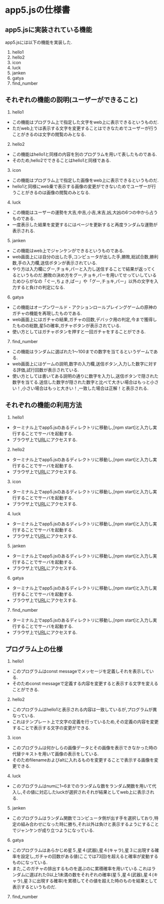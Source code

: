 # app5.jsの仕様書
## app5.jsに実装されている機能
app5.jsには以下の機能を実装した.
1. hello1
1. hello2
1. icon
1. luck
1. janken
1. gatya
1. find_number
## それぞれの機能の説明(ユーザーができること)
1. hello1
* この機能はプログラム上で指定した文字をweb上に表示できるというものだ.
* ただweb上では表示する文字を変更することはできなためでユーザーが行うことがきるのは文字の閲覧のみとなる.
2. hello2
* この機能はhello1と同様の内容を別のプログラムを用いて表したものである.
* そのため,hello2でできることはhello1と同様である.
3. icon
* この機能はプログラム上で指定した画像をweb上に表示できるというものだ.
* hello1と同様にweb乗で表示する画像の変更ができないためでユーザーが行うことがきるのは画像の閲覧のみとなる.
4. luck
* この機能はユーザーの運勢を大吉,中吉,小吉,末吉,凶,大凶の6つの中から占うものである.
* 一度表示した結果を変更するにはページを更新すると再度ランダムな運勢が表示される.
5. janken
* この機能はweb上でジャンケンができるというものである.
* web画面上には自分の出した手,コンピュータが出した手,勝敗,総試合数,勝利数,手の入力欄,送信ボタンが表示されている.
* やり方は入力欄にグー,チョキ,パーと入力し送信することで結果が返ってくるというものだ.勝敗の決め方をグー,チョキ,パーを用いてせっていしているためひらがなの「ぐー,ちょき,ぱー」や「グー,チョキ,パー」以外の文字を入力すると負けの判定になる.
6. gatya
* この機能はオープンワールド・アクションロールプレイングゲームの原神のガチャの機能を再現したものである.
* web画面上にはガチャの結果,ガチャの回数,デバック用の判定,今まで獲得したものの総数,星5の確率,ガチャボタンが表示されている.
* 使い方としてはガチャボタンを押すと一回ガチャをすることができる.
7. find_number
* この機能はランダムに選ばれた1〜100までの数字を当てるというゲームである.
* web画面上にはゲームの説明,数字の入力欄,送信ボタン,入力した数字に対する評価,試行回数が表示されている.
* 使い方としては書いてある説明の通りに数字を入力し,送信ボタンで隠された数字を当てる.送信した数字が隠された数字と比べて大きい場合はもっと小さい！,小さい場合はもっと大きい！,一致した場合は正解！と表示される.
## それぞれの機能の利用方法
1. hello1
* ターミナル上でapp5.jsのあるディレクトリに移動し,[npm start]と入力し実行することでサーバを起動する.
* ブラウザ上で[URL](http://localhost:8080/hello1)にアクセスする.
2. hello2
* ターミナル上でapp5.jsのあるディレクトリに移動し,[npm start]と入力し実行することでサーバを起動する.
* ブラウザ上で[URL](http://localhost:8080/hello2)にアクセスする.
3. icon
* ターミナル上でapp5.jsのあるディレクトリに移動し,[npm start]と入力し実行することでサーバを起動する.
* ブラウザ上で[URL](http://localhost:8080/icon)にアクセスする.
4. luck
* ターミナル上でapp5.jsのあるディレクトリに移動し,[npm start]と入力し実行することでサーバを起動する.
* ブラウザ上で[URL](http://localhost:8080/luck)にアクセスする.
5. janken
* ターミナル上でapp5.jsのあるディレクトリに移動し,[npm start]と入力し実行することでサーバを起動する.
* ブラウザ上で[URL](http://localhost:8080/janken)にアクセスする.
6. gatya
* ターミナル上でapp5.jsのあるディレクトリに移動し,[npm start]と入力し実行することでサーバを起動する.
* ブラウザ上で[URL](http://localhost:8080/gatya)にアクセスする.
7. find_number
* ターミナル上でapp5.jsのあるディレクトリに移動し,[npm start]と入力し実行することでサーバを起動する.
* ブラウザ上で[URL](http://localhost:8080/find_number)にアクセスする.
## プログラム上の仕様
1. hello1
* このプログラムはconst messageでメッセージを定義しそれを表示している.
* そのためconst messageで定義する内容を変更すると表示する文字を変えることができる.
2. hello2
* このプログラムはhello1と表示される内容は一致しているが,プログラムが異なっている.
* これはテンプレート上で文字の定義を行っているため,その定義の内容を変更することで表示する文字の変更ができる.
3. icon
* このプログラムは何かしらの画像データとその画像を表示できなかった時の代替テキストを用いて画像の表示をしている.
* そのためfilenameおよびaltに入れるものを変更することで表示する画像を変更できる.
4. luck
*  このプログラムはnumに1~6までのランダムな数をランダム関数を用いて代入し,その値に対応したluckが選択されそれが結果としてweb上に表示される.
5. janken
*  このプログラムはランダム関数でコンピュータ側が出す手を選択しており,特定の組み合わせになった時に勝ち,それ以外は負けと表示するようにすることでジャンケンが成り立つようになっている.
6. gatya
* このプログラムはあらかじめ星５,星４(武器),星４(キャラ),星３に出現する確率を設定し,ガチャの回数がある値(ここでは73回)を超えると確率が変動するものになっている.
*  また,このガチャの排出するものを選ぶのに累積確率を用いている.これはランダムに選ばれた0以上1未満の数をそれぞれの確率(星５,星４(武器),星４(キャラ),星３に出現する確率)を累積してその値を超えた時のものを結果として表示するというものだ.
7. find_number

